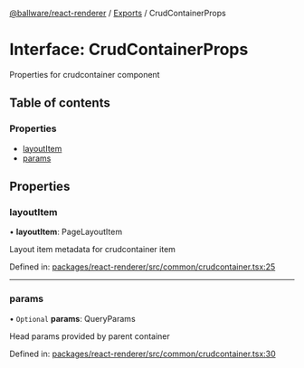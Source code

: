 [@ballware/react-renderer](../README.md) / [Exports](../modules.md) / CrudContainerProps

# Interface: CrudContainerProps

Properties for crudcontainer component

## Table of contents

### Properties

- [layoutItem](crudcontainerprops.md#layoutitem)
- [params](crudcontainerprops.md#params)

## Properties

### layoutItem

• **layoutItem**: PageLayoutItem

Layout item metadata for crudcontainer item

Defined in: [packages/react-renderer/src/common/crudcontainer.tsx:25](https://github.com/ballware/ballware-client/blob/d3c33ca/packages/react-renderer/src/common/crudcontainer.tsx#L25)

___

### params

• `Optional` **params**: QueryParams

Head params provided by parent container

Defined in: [packages/react-renderer/src/common/crudcontainer.tsx:30](https://github.com/ballware/ballware-client/blob/d3c33ca/packages/react-renderer/src/common/crudcontainer.tsx#L30)
